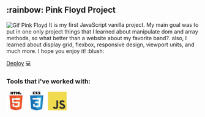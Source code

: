 <h2>:rainbow: Pink Floyd Project</h2>
  <img width="400" align="center" src="https://i.pinimg.com/originals/c9/f2/5c/c9f25cd1e26a0c7528480848ad9b8e69.gif"
    alt="Gif Pink Floyd">
It is my first JavaScript vanilla project. My main goal was to put in one only project things that I learned about manipulate dom and array methods, so what better than a website about my favorite band?. also, I learned about display grid, flexbox, responsive design, viewport units, and much more. I hope you enjoy it! :blush:

[Deploy](https://pinkfloyd-vanilla.vercel.app/ "Website") :computer:

<h3>Tools that i've worked with:</h3>

[<img src="https://raw.githubusercontent.com/devicons/devicon/master/icons/html5/html5-original-wordmark.svg" alt="html5" width="50" height="50">](https://www.w3.org/html)
[<img src="https://raw.githubusercontent.com/devicons/devicon/master/icons/css3/css3-original-wordmark.svg" alt="css3" width="50" height="50">](https://www.w3schools.com/css/)
[<img src="https://raw.githubusercontent.com/devicons/devicon/master/icons/javascript/javascript-original.svg" alt="javascript" width="50" height="50">](https://www.w3schools.com/js/)
